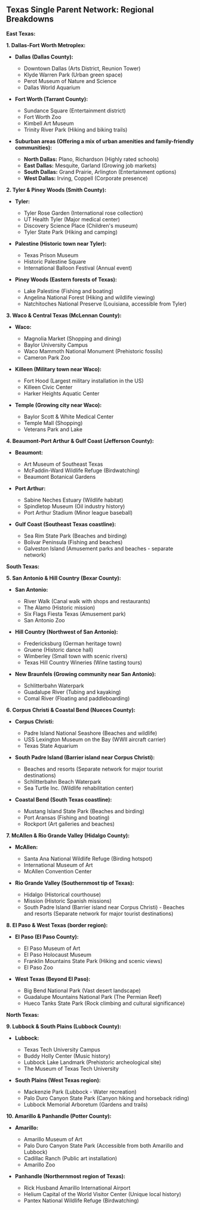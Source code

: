 ## Texas Single Parent Network: Regional Breakdowns

**East Texas:**

**1. Dallas-Fort Worth Metroplex:**

- **Dallas (Dallas County):**

  - Downtown Dallas (Arts District, Reunion Tower)
  - Klyde Warren Park (Urban green space)
  - Perot Museum of Nature and Science
  - Dallas World Aquarium

- **Fort Worth (Tarrant County):**

  - Sundance Square (Entertainment district)
  - Fort Worth Zoo
  - Kimbell Art Museum
  - Trinity River Park (Hiking and biking trails)

- **Suburban areas (Offering a mix of urban amenities and family-friendly communities):**
  - **North Dallas:** Plano, Richardson (Highly rated schools)
  - **East Dallas:** Mesquite, Garland (Growing job markets)
  - **South Dallas:** Grand Prairie, Arlington (Entertainment options)
  - **West Dallas:** Irving, Coppell (Corporate presence)

**2. Tyler & Piney Woods (Smith County):**

- **Tyler:**

  - Tyler Rose Garden (International rose collection)
  - UT Health Tyler (Major medical center)
  - Discovery Science Place (Children's museum)
  - Tyler State Park (Hiking and camping)

- **Palestine (Historic town near Tyler):**

  - Texas Prison Museum
  - Historic Palestine Square
  - International Balloon Festival (Annual event)

- **Piney Woods (Eastern forests of Texas):**
  - Lake Palestine (Fishing and boating)
  - Angelina National Forest (Hiking and wildlife viewing)
  - Natchitoches National Preserve (Louisiana, accessible from Tyler)

**3. Waco & Central Texas (McLennan County):**

- **Waco:**

  - Magnolia Market (Shopping and dining)
  - Baylor University Campus
  - Waco Mammoth National Monument (Prehistoric fossils)
  - Cameron Park Zoo

- **Killeen (Military town near Waco):**

  - Fort Hood (Largest military installation in the US)
  - Killeen Civic Center
  - Harker Heights Aquatic Center

- **Temple (Growing city near Waco):**
  - Baylor Scott & White Medical Center
  - Temple Mall (Shopping)
  - Veterans Park and Lake

**4. Beaumont-Port Arthur & Gulf Coast (Jefferson County):**

- **Beaumont:**

  - Art Museum of Southeast Texas
  - McFaddin-Ward Wildlife Refuge (Birdwatching)
  - Beaumont Botanical Gardens

- **Port Arthur:**

  - Sabine Neches Estuary (Wildlife habitat)
  - Spindletop Museum (Oil industry history)
  - Port Arthur Stadium (Minor league baseball)

- **Gulf Coast (Southeast Texas coastline):**
  - Sea Rim State Park (Beaches and birding)
  - Bolivar Peninsula (Fishing and beaches)
  - Galveston Island (Amusement parks and beaches - separate network)

**South Texas:**

**5. San Antonio & Hill Country (Bexar County):**

- **San Antonio:**

  - River Walk (Canal walk with shops and restaurants)
  - The Alamo (Historic mission)
  - Six Flags Fiesta Texas (Amusement park)
  - San Antonio Zoo

- **Hill Country (Northwest of San Antonio):**

  - Fredericksburg (German heritage town)
  - Gruene (Historic dance hall)
  - Wimberley (Small town with scenic rivers)
  - Texas Hill Country Wineries (Wine tasting tours)

- **New Braunfels (Growing community near San Antonio):**
  - Schlitterbahn Waterpark
  - Guadalupe River (Tubing and kayaking)
  - Comal River (Floating and paddleboarding)

**6. Corpus Christi & Coastal Bend (Nueces County):**

- **Corpus Christi:**

  - Padre Island National Seashore (Beaches and wildlife)
  - USS Lexington Museum on the Bay (WWII aircraft carrier)
  - Texas State Aquarium

- **South Padre Island (Barrier island near Corpus Christi):**

  - Beaches and resorts (Separate network for major tourist destinations)
  - Schlitterbahn Beach Waterpark
  - Sea Turtle Inc. (Wildlife rehabilitation center)

- **Coastal Bend (South Texas coastline):**
  - Mustang Island State Park (Beaches and birding)
  - Port Aransas (Fishing and boating)
  - Rockport (Art galleries and beaches)

**7. McAllen & Rio Grande Valley (Hidalgo County):**

- **McAllen:**

  - Santa Ana National Wildlife Refuge (Birding hotspot)
  - International Museum of Art
  - McAllen Convention Center

- **Rio Grande Valley (Southernmost tip of Texas):**
  - Hidalgo (Historical courthouse)
  - Mission (Historic Spanish missions)
  - South Padre Island (Barrier island near Corpus Christi) - Beaches and resorts (Separate network for major tourist destinations)

**8. El Paso & West Texas (border region):**

- **El Paso (El Paso County):**

  - El Paso Museum of Art
  - El Paso Holocaust Museum
  - Franklin Mountains State Park (Hiking and scenic views)
  - El Paso Zoo

- **West Texas (Beyond El Paso):**
  - Big Bend National Park (Vast desert landscape)
  - Guadalupe Mountains National Park (The Permian Reef)
  - Hueco Tanks State Park (Rock climbing and cultural significance)

**North Texas:**

**9. Lubbock & South Plains (Lubbock County):**

- **Lubbock:**

  - Texas Tech University Campus
  - Buddy Holly Center (Music history)
  - Lubbock Lake Landmark (Prehistoric archeological site)
  - The Museum of Texas Tech University

- **South Plains (West Texas region):**
  - Mackenzie Park (Lubbock - Water recreation)
  - Palo Duro Canyon State Park (Canyon hiking and horseback riding)
  - Lubbock Memorial Arboretum (Gardens and trails)

**10. Amarillo & Panhandle (Potter County):**

- **Amarillo:**

  - Amarillo Museum of Art
  - Palo Duro Canyon State Park (Accessible from both Amarillo and Lubbock)
  - Cadillac Ranch (Public art installation)
  - Amarillo Zoo

- **Panhandle (Northernmost region of Texas):**
  - Rick Husband Amarillo International Airport
  - Helium Capital of the World Visitor Center (Unique local history)
  - Pantex National Wildlife Refuge (Birdwatching)
